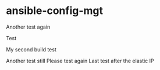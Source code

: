 # ansible-config-mgt
Another test again

Test

My second build test

Another test still
Please test again
Last test after the elastic IP